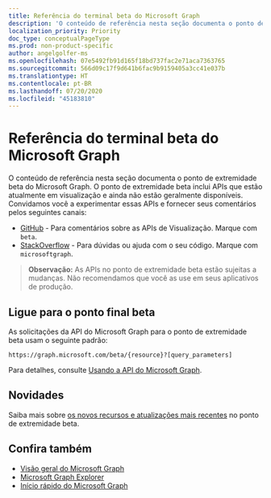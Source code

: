 ```yaml
---
title: Referência do terminal beta do Microsoft Graph
description: 'O conteúdo de referência nesta seção documenta o ponto de extremidade beta do Microsoft Graph. O ponto de extremidade beta inclui APIs que estão atualmente em visualização e ainda não estão geralmente disponíveis. Convidamos você a experimentar essas APIs e fornecer seus comentários pelos seguintes canais:'
localization_priority: Priority
doc_type: conceptualPageType
ms.prod: non-product-specific
author: angelgolfer-ms
ms.openlocfilehash: 07e5492fb91d165f18bd737fac2e71aca7363765
ms.sourcegitcommit: 566d09c17f9d641b6fac9b9159405a3cc41e037b
ms.translationtype: HT
ms.contentlocale: pt-BR
ms.lasthandoff: 07/20/2020
ms.locfileid: "45183810"
---
```

# <a name="microsoft-graph-beta-endpoint-reference"></a>Referência do terminal beta do Microsoft Graph

O conteúdo de referência nesta seção documenta o ponto de extremidade beta do Microsoft Graph. O ponto de extremidade beta inclui APIs que estão atualmente em visualização e ainda não estão geralmente disponíveis. Convidamos você a experimentar essas APIs e fornecer seus comentários pelos seguintes canais:

- [GitHub](https://github.com/OfficeDev/microsoft-graph-docs/issues) - Para comentários sobre as APIs de Visualização. Marque com `beta`.
- [StackOverflow](https://stackoverflow.com/questions/tagged/microsoftgraph) - Para dúvidas ou ajuda com o seu código. Marque com `microsoftgraph`.

> **Observação:** As APIs no ponto de extremidade beta estão sujeitas a mudanças. Não recomendamos que você as use em seus aplicativos de produção. 

## <a name="call-the-beta-endpoint"></a>Ligue para o ponto final beta

As solicitações da API do Microsoft Graph para o ponto de extremidade beta usam o seguinte padrão:

```http
https://graph.microsoft.com/beta/{resource}?[query_parameters]
```

Para detalhes, consulte [Usando a API do Microsoft Graph](/graph/use-the-api).

## <a name="whats-new"></a>Novidades
Saiba mais sobre [os novos recursos e atualizações mais recentes](/graph/whats-new-overview) no ponto de extremidade beta.

## <a name="see-also"></a>Confira também

- [Visão geral do Microsoft Graph](/graph/overview)
- [Microsoft Graph Explorer](https://developer.microsoft.com/graph/graph-explorer)
- [Início rápido do Microsoft Graph](https://developer.microsoft.com/graph/quick-start)

